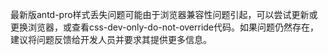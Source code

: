 最新版antd-pro样式丢失问题可能由于浏览器兼容性问题引起，可以尝试更新或更换浏览器，或查看css-dev-only-do-not-override代码。如果问题仍然存在，建议将问题反馈给开发人员并要求其提供更多信息。
